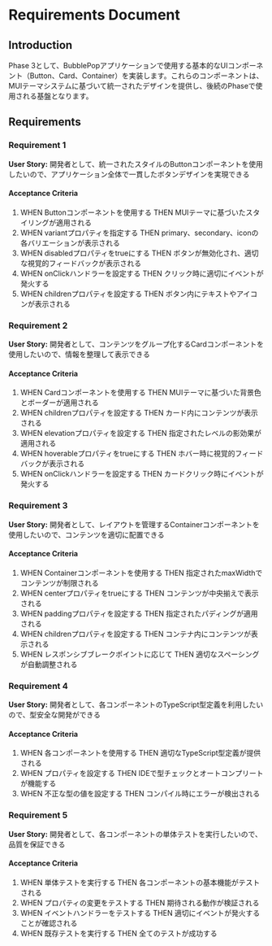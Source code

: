 # Requirements Document

## Introduction

Phase 3として、BubblePopアプリケーションで使用する基本的なUIコンポーネント（Button、Card、Container）を実装します。これらのコンポーネントは、MUIテーマシステムに基づいて統一されたデザインを提供し、後続のPhaseで使用される基盤となります。

## Requirements

### Requirement 1

**User Story:** 開発者として、統一されたスタイルのButtonコンポーネントを使用したいので、アプリケーション全体で一貫したボタンデザインを実現できる

#### Acceptance Criteria

1. WHEN Buttonコンポーネントを使用する THEN MUIテーマに基づいたスタイリングが適用される
2. WHEN variantプロパティを指定する THEN primary、secondary、iconの各バリエーションが表示される
3. WHEN disabledプロパティをtrueにする THEN ボタンが無効化され、適切な視覚的フィードバックが表示される
4. WHEN onClickハンドラーを設定する THEN クリック時に適切にイベントが発火する
5. WHEN childrenプロパティを設定する THEN ボタン内にテキストやアイコンが表示される

### Requirement 2

**User Story:** 開発者として、コンテンツをグループ化するCardコンポーネントを使用したいので、情報を整理して表示できる

#### Acceptance Criteria

1. WHEN Cardコンポーネントを使用する THEN MUIテーマに基づいた背景色とボーダーが適用される
2. WHEN childrenプロパティを設定する THEN カード内にコンテンツが表示される
3. WHEN elevationプロパティを設定する THEN 指定されたレベルの影効果が適用される
4. WHEN hoverableプロパティをtrueにする THEN ホバー時に視覚的フィードバックが表示される
5. WHEN onClickハンドラーを設定する THEN カードクリック時にイベントが発火する

### Requirement 3

**User Story:** 開発者として、レイアウトを管理するContainerコンポーネントを使用したいので、コンテンツを適切に配置できる

#### Acceptance Criteria

1. WHEN Containerコンポーネントを使用する THEN 指定されたmaxWidthでコンテンツが制限される
2. WHEN centerプロパティをtrueにする THEN コンテンツが中央揃えで表示される
3. WHEN paddingプロパティを設定する THEN 指定されたパディングが適用される
4. WHEN childrenプロパティを設定する THEN コンテナ内にコンテンツが表示される
5. WHEN レスポンシブブレークポイントに応じて THEN 適切なスペーシングが自動調整される

### Requirement 4

**User Story:** 開発者として、各コンポーネントのTypeScript型定義を利用したいので、型安全な開発ができる

#### Acceptance Criteria

1. WHEN 各コンポーネントを使用する THEN 適切なTypeScript型定義が提供される
2. WHEN プロパティを設定する THEN IDEで型チェックとオートコンプリートが機能する
3. WHEN 不正な型の値を設定する THEN コンパイル時にエラーが検出される

### Requirement 5

**User Story:** 開発者として、各コンポーネントの単体テストを実行したいので、品質を保証できる

#### Acceptance Criteria

1. WHEN 単体テストを実行する THEN 各コンポーネントの基本機能がテストされる
2. WHEN プロパティの変更をテストする THEN 期待される動作が検証される
3. WHEN イベントハンドラーをテストする THEN 適切にイベントが発火することが確認される
4. WHEN 既存テストを実行する THEN 全てのテストが成功する